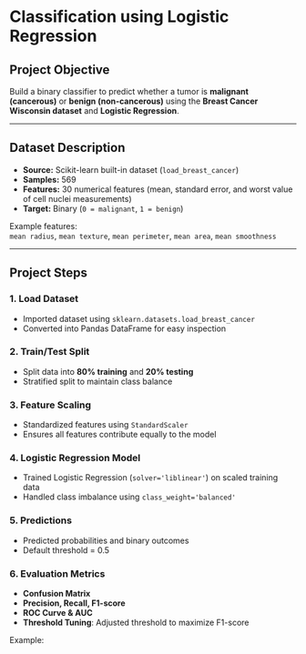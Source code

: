 #  Classification using Logistic Regression

## Project Objective
Build a binary classifier to predict whether a tumor is **malignant (cancerous)** or **benign (non-cancerous)** using the **Breast Cancer Wisconsin dataset** and **Logistic Regression**.

---

## Dataset Description
- **Source:** Scikit-learn built-in dataset (`load_breast_cancer`)  
- **Samples:** 569  
- **Features:** 30 numerical features (mean, standard error, and worst value of cell nuclei measurements)  
- **Target:** Binary (`0 = malignant`, `1 = benign`)  

Example features:  
`mean radius`, `mean texture`, `mean perimeter`, `mean area`, `mean smoothness`  

---

## Project Steps

### 1. Load Dataset
- Imported dataset using `sklearn.datasets.load_breast_cancer`
- Converted into Pandas DataFrame for easy inspection

### 2. Train/Test Split
- Split data into **80% training** and **20% testing**  
- Stratified split to maintain class balance

### 3. Feature Scaling
- Standardized features using `StandardScaler`  
- Ensures all features contribute equally to the model

### 4. Logistic Regression Model
- Trained Logistic Regression (`solver='liblinear'`) on scaled training data  
- Handled class imbalance using `class_weight='balanced'`  

### 5. Predictions
- Predicted probabilities and binary outcomes  
- Default threshold = 0.5

### 6. Evaluation Metrics
- **Confusion Matrix**
- **Precision, Recall, F1-score**
- **ROC Curve & AUC**
- **Threshold Tuning**: Adjusted threshold to maximize F1-score  

Example:
